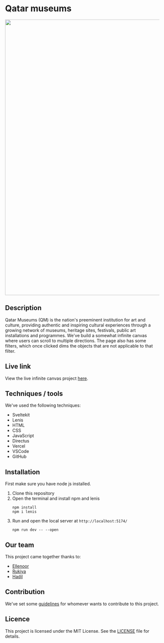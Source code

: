 # Qatar museums
[<img src="https://github.com/user-attachments/assets/a1892e54-ecf1-489a-af01-8dec6cdf1081" width="900px">
](https://qatarmuseums.agency.fdnd.nl/)


## Description
Qatar Museums (QM) is the nation's preeminent institution for art and culture, providing authentic and inspiring cultural experiences through a growing network of museums, heritage sites, festivals, public art installations and programmes.
We've build a somewhat infinite canvas where users can scroll to multiple directions. The page also has some filters, which once clicked dims the objects that are not applicable to that filter.

## Live link
View the live infinite canvas project [here](https://qatarmuseums.agency.fdnd.nl/
).

## Techniques / tools
We've used the following techniques:
- Sveltekit
- Lenis
- HTML
- CSS
- JavaScript
- Directus
- Vercel
- VSCode
- GitHub

## Installation
First make sure you have node js installed.
1. Clone this repository
2. Open the terminal and install npm and lenis
   ```
   npm install
   npm i lenis
   ```
3. Run and open the local server at `http://localhost:5174/`
   ```
   npm run dev -- --open
   ```

## Our team
This project came together thanks to:
- [Ellenoor](https://github.com/EBok1)
- [Rukiya](https://github.com/RukiyaTossou)
- [Hadil](https://github.com/Hadil66)

## Contribution
We've set some [guidelines](https://github.com/Hadil66/fabrique/blob/main/contributing.md) for whomever wants to contribute to this project. 

## Licence
This project is licensed under the MIT License. See the [LICENSE](https://github.com/Hadil66/fabrique/blob/main/LICENSE) file for details.
